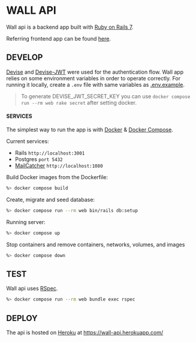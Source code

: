 # WALL API

Wall api is a backend app built with [Ruby on Rails 7](https://rubyonrails.org/).

Referring frontend app can be found [here](https://github.com/deboracosilveira/wall-ui).

## DEVELOP

[Devise](https://github.com/heartcombo/devise) and [Devise-JWT](https://github.com/waiting-for-dev/devise-jwt) were used for the authentication flow.
Wall app relies on some environment variables in order to operate correctly.
For running it locally, create a `.env` file with same variables as [.env.example](.env.example).
> To generate DEVISE_JWT_SECRET_KEY you can use `docker compose run --rm web rake secret` after setting docker.

#### SERVICES

The simplest way to run the app is with [Docker](https://docs.docker.com/get-docker/) & [Docker Compose](https://docs.docker.com/compose/install/).

Current services:
- Rails `http://localhost:3001`
- Postgres `port 5432`
- [MailCatcher](https://mailcatcher.me/) `http://localhost:1080` 

Build Docker images from the Dockerfile:
```sh
%> docker compose build
```

Create, migrate and seed database:
```sh
%> docker compose run --rm web bin/rails db:setup
```

Running server:
```sh
%> docker compose up
```

Stop containers and remove containers, networks, volumes, and images
```sh
%> docker compose down
```

## TEST
Wall api uses [RSpec](https://rspec.info/).

```sh
%> docker compose run --rm web bundle exec rspec
```

## DEPLOY
The api is hosted on [Heroku](https://www.heroku.com/) at https://wall-api.herokuapp.com/

